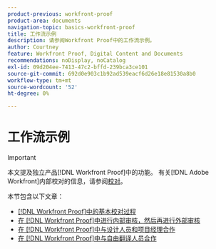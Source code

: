 ```yaml
---
product-previous: workfront-proof
product-area: documents
navigation-topic: basics-workfront-proof
title: 工作流示例
description: 请参阅Workfront Proof中的工作流示例。
author: Courtney
feature: Workfront Proof, Digital Content and Documents
recommendations: noDisplay, noCatalog
exl-id: 09d204ee-7413-47c2-bffd-239bca3ce101
source-git-commit: 692d0e903c1b92ad539eacf6d26e18e81530a8b0
workflow-type: tm+mt
source-wordcount: '52'
ht-degree: 0%

---
```


# 工作流示例

>[!IMPORTANT]
>
>本文提及独立产品[!DNL Workfront Proof]中的功能。 有关[!DNL Adobe Workfront]内部校对的信息，请参阅[校对](../../../review-and-approve-work/proofing/proofing.md)。

本节包含以下文章：

* [&#x200B; [!DNL Workfront Proof]中的基本校对过程](../../../workfront-proof/wp-getstarted/workflow-examples/basic-proof-process.md)
* [在 [!DNL Workfront Proof]中进行内部审核，然后再进行外部审核](../../../workfront-proof/wp-getstarted/workflow-examples/internal-external-review.md)
* [在 [!DNL Workfront Proof]中与设计人员和项目经理合作](../../../workfront-proof/wp-getstarted/workflow-examples/work-designers-project-managers.md)
* [在 [!DNL Workfront Proof]中与自由翻译人员合作](../../../workfront-proof/wp-getstarted/workflow-examples/work-freelancers.md)
